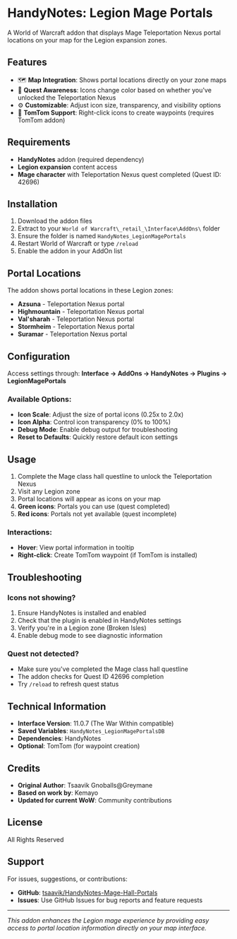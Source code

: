 # HandyNotes: Legion Mage Portals

A World of Warcraft addon that displays Mage Teleportation Nexus portal locations on your map for the Legion expansion zones.

## Features

- 🗺️ **Map Integration**: Shows portal locations directly on your zone maps
- 🔮 **Quest Awareness**: Icons change color based on whether you've unlocked the Teleportation Nexus
- ⚙️ **Customizable**: Adjust icon size, transparency, and visibility options
- 🎯 **TomTom Support**: Right-click icons to create waypoints (requires TomTom addon)

## Requirements

- **HandyNotes** addon (required dependency)
- **Legion expansion** content access
- **Mage character** with Teleportation Nexus quest completed (Quest ID: 42696)

## Installation

1. Download the addon files
2. Extract to your `World of Warcraft\_retail_\Interface\AddOns\` folder
3. Ensure the folder is named `HandyNotes_LegionMagePortals`
4. Restart World of Warcraft or type `/reload`
5. Enable the addon in your AddOn list

## Portal Locations

The addon shows portal locations in these Legion zones:
- **Azsuna** - Teleportation Nexus portal
- **Highmountain** - Teleportation Nexus portal  
- **Val'sharah** - Teleportation Nexus portal
- **Stormheim** - Teleportation Nexus portal
- **Suramar** - Teleportation Nexus portal

## Configuration

Access settings through: **Interface → AddOns → HandyNotes → Plugins → LegionMagePortals**

### Available Options:
- **Icon Scale**: Adjust the size of portal icons (0.25x to 2.0x)
- **Icon Alpha**: Control icon transparency (0% to 100%)
- **Debug Mode**: Enable debug output for troubleshooting
- **Reset to Defaults**: Quickly restore default icon settings

## Usage

1. Complete the Mage class hall questline to unlock the Teleportation Nexus
2. Visit any Legion zone
3. Portal locations will appear as icons on your map
4. **Green icons**: Portals you can use (quest completed)
5. **Red icons**: Portals not yet available (quest incomplete)

### Interactions:
- **Hover**: View portal information in tooltip
- **Right-click**: Create TomTom waypoint (if TomTom is installed)

## Troubleshooting

### Icons not showing?
1. Ensure HandyNotes is installed and enabled
2. Check that the plugin is enabled in HandyNotes settings
3. Verify you're in a Legion zone (Broken Isles)
4. Enable debug mode to see diagnostic information

### Quest not detected?
- Make sure you've completed the Mage class hall questline
- The addon checks for Quest ID 42696 completion
- Try `/reload` to refresh quest status

## Technical Information

- **Interface Version**: 11.0.7 (The War Within compatible)
- **Saved Variables**: `HandyNotes_LegionMagePortalsDB`
- **Dependencies**: HandyNotes
- **Optional**: TomTom (for waypoint creation)

## Credits

- **Original Author**: Tsaavik Gnoballs@Greymane
- **Based on work by**: Kemayo
- **Updated for current WoW**: Community contributions

## License

All Rights Reserved

## Support

For issues, suggestions, or contributions:
- **GitHub**: [tsaavik/HandyNotes-Mage-Hall-Portals](https://github.com/tsaavik/HandyNotes-Mage-Hall-Portals)
- **Issues**: Use GitHub Issues for bug reports and feature requests

---

*This addon enhances the Legion mage experience by providing easy access to portal location information directly on your map interface.*